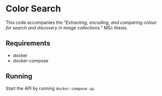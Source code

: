 # Color Search

This code accompanies the _"Extracting, encoding, and comparing colour for search and discovery in image collections."_ MSc thesis.

## Requirements

- docker
- docker-compose

## Running

Start the API by running `docker-compose up`.
